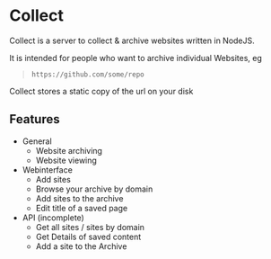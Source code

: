 # CollectCollect is a server to collect & archive websites written in NodeJS.It is intended for people who want to archive individual Websites, eg>`https://github.com/some/repo`Collect stores a static copy of the url on your disk## Features   * General      * Website archiving      * Website viewing   * Webinterface      * Add sites      * Browse your archive by domain      * Add sites to the archive      * Edit title of a saved page   * API (incomplete)      * Get all sites / sites by domain      * Get Details of saved content      * Add a site to the Archive